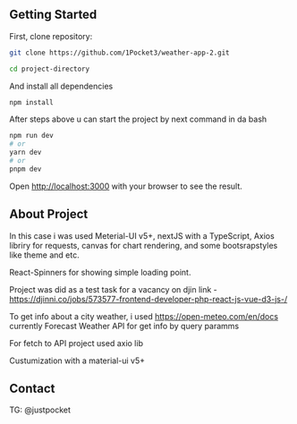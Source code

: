 
## Getting Started

First, clone repository:

```bash
git clone https://github.com/1Pocket3/weather-app-2.git
```

```bash
cd project-directory
```

And install all dependencies 

```bash
npm install

```

After steps above u can start the project by next command in da bash

```bash
npm run dev
# or
yarn dev
# or
pnpm dev
```

Open [http://localhost:3000](http://localhost:3000) with your browser to see the result.

## About Project

In this case i was used Meterial-UI v5+, nextJS with a TypeScript, Axios libriry for requests, canvas for chart rendering, and some bootsrapstyles like theme and etc.

React-Spinners for showing simple loading point.

Project was did as a test task for a vacancy on djin link - https://djinni.co/jobs/573577-frontend-developer-php-react-js-vue-d3-js-/

To get info about a city weather, i used https://open-meteo.com/en/docs currently Forecast Weather API for get info by query paramms

For fetch to API project used axio lib

Custumization with a material-ui v5+

## Contact

TG: @justpocket
